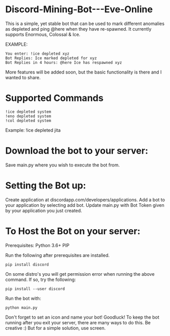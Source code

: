 # Discord-Mining-Bot---Eve-Online
This is a simple, yet stable bot that can be used to mark different anomalies as depleted and ping @here when they have re-spawned. It currently supports Enormous, Colossal & Ice.

EXAMPLE:

    You enter: !ice depleted xyz
    Bot Replies: Ice marked depleted for xyz
    Bot Replies in 4 hours: @here Ice has respawned xyz

More features will be added soon, but the basic functionality is there and I wanted to share.

# Supported Commands

    !ice depleted system
    !eno depleted system
    !col depleted system

Example: !ice depleted jita

# Download the bot to your server:

Save main.py where you wish to execute the bot from.

# Setting the Bot up:
Create application at discordapp.com/developers/applications.
Add a bot to your application by selecting add bot.
Update main.py with Bot Token given by your application you just created.

# To Host the Bot on your server:
Prerequisites:
Python 3.6+
PIP

Run the following after prerequisites are installed.

    pip install discord

On some distro's you will get permission error when running the above command. If so, try the following:

    pip install --user discord

Run the bot with:

    python main.py

Don't forget to set an icon and name your bot! Goodluck! To keep the bot running after you exit your server, there are many ways to do this. Be creative :) But for a simple solution, use screen.

